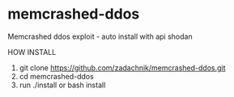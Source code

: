 # memcrashed-ddos
Memcrashed ddos exploit - auto install with api shodan

HOW INSTALL
 1. git clone https://github.com/zadachnik/memcrashed-ddos.git
 2. cd memcrashed-ddos
 3. run ./install or bash install
